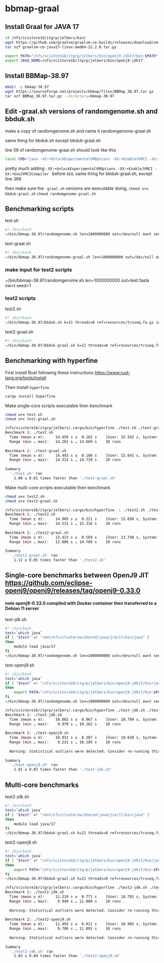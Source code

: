 # bbmap-graal

## Install Graal for JAVA 17

```sh
cd /nfs/scistore16/itgrp/jelbers/bin/
wget https://github.com/graalvm/graalvm-ce-builds/releases/download/vm-22.2.0/graalvm-ce-java17-linux-amd64-22.2.0.tar.gz
tar xzf graalvm-ce-java17-linux-amd64-22.2.0.tar.gz

export PATH="/nfs/scistore16/itgrp/jelbers/bin/openj9-jdk17/bin:$PATH"
export JAVA_HOME=/nfs/scistore16/itgrp/jelbers/bin/openj9-jdk17
```

## Install BBMap-38.97

```sh
mkdir -p bbmap-38.97
wget https://sourceforge.net/projects/bbmap/files/BBMap_38.97.tar.gz
tar xzf BBMap_38.97.tar.gz --directory=bbmap-38.97
```

## Edit -graal.sh versions of randomgenome.sh and bbduk.sh

make a copy of randomgenome.sh and name it randomgenome-graal.sh

same thing for bbduk.sh except bbduk-graal.sh

line 59 of randomgenome-graal.sh
should look like this

```bash
local CMD="java -XX:+UnlockExperimentalVMOptions -XX:+EnableJVMCI -XX:+UseJVMCICompiler $EA $EOOM $z $z2 $JNI -cp $CP jgi.BBDuk $@"
```

pretty much adding `-XX:+UnlockExperimentalVMOptions -XX:+EnableJVMCI -XX:+UseJVMCICompiler ` before `$EA`, same thing for bbduk-graal.sh, except line 366

then make sure the `-graal.sh` versions are executable doing, `chmod u+x bbduk-graal.sh` `chmod randomgenome-graal.sh`

## Benchmarking scripts

test.sh

```bash
#! /bin/bash
~/bin/bbmap-38.97/randomgenome.sh len=1000000000 out=/dev/null ow=t seed=1
```

test-graal.sh

```bash
#! /bin/bash
~/bin/bbmap-38.97/randomgenome-graal.sh len=1000000000 out=/dev/null ow=t seed=1
```

### make input for test2 scripts

~/bin/bbmap-38.97/randomgenome.sh len=1000000000 out=test.fasta ow=t seed=1

### test2 scripts

test2.sh

```bash
#! /bin/bash
~/bin/bbmap-38.97/bbduk.sh k=21 threads=8 ref=resources/truseq.fa.gz in=test.fasta out=/dev/null
```

test2-graal.sh

```bash
#! /bin/bash
~/bin/bbmap-38.97/bbduk-graal.sh k=21 threads=8 ref=resources/truseq.fa.gz in=test.fasta out=/dev/null
```

## Benchmarking with hyperfine

First install Rust following these instructions https://www.rust-lang.org/tools/install

Then install `hyperfine`

```sh
cargo install hyperfine
```

Make single-core scripts executable then benchmark

```sh
chmod u+x test.sh
chmod u+x test-graal.sh

/nfs/scistore16/itgrp/jelbers/.cargo/bin/hyperfine ./test.sh ./test-graal.sh
Benchmark 1: ./test.sh
  Time (mean ± σ):     14.456 s ±  0.102 s    [User: 15.592 s, System: 0.442 s]
  Range (min … max):   14.281 s … 14.669 s    10 runs
 
Benchmark 2: ./test-graal.sh
  Time (mean ± σ):     14.493 s ±  0.108 s    [User: 15.641 s, System: 0.440 s]
  Range (min … max):   14.331 s … 14.739 s    10 runs
 
Summary
  './test.sh' ran
    1.00 ± 0.01 times faster than './test-graal.sh'
```

Make multi-core scripts executable then benchmark

```sh
chmod u+x test2.sh
chmod u+x test2-graal.sh

/nfs/scistore16/itgrp/jelbers/.cargo/bin/hyperfine -i ./test2.sh ./test2-graal.sh
Benchmark 1: ./test2.sh
  Time (mean ± σ):     14.905 s ±  0.221 s    [User: 15.656 s, System: 1.523 s]
  Range (min … max):   14.531 s … 15.316 s    10 runs
 
Benchmark 2: ./test2-graal.sh
  Time (mean ± σ):     13.423 s ±  0.569 s    [User: 13.748 s, System: 1.489 s]
  Range (min … max):   12.806 s … 14.709 s    10 runs
 
Summary
  './test2-graal.sh' ran
    1.11 ± 0.05 times faster than './test2.sh'
```    
    

## Single-core benchmarks between OpenJ9 JIT https://github.com/eclipse-openj9/openj9/releases/tag/openj9-0.33.0

#### note openj9-0.33.0 compiled with Docker container then transferred to a Debian 11 server

test-jdk.sh

```bash
#! /bin/bash
test=`which java`
if [ "$test" =! "/mnt/nfs/clustersw/shared/java/jre/17/bin/java" ]
then
    module load java/17
fi
~/bin/bbmap-38.97/randomgenome.sh len=1000000000 out=/dev/null ow=t seed=1
```

test-openj9.sh

```bash
#! /bin/bash
test=`which java`
if [ "$test" =! "/nfs/scistore16/itgrp/jelbers/bin/openj9-jdk17/bin/java" ]
then
    export PATH="/nfs/scistore16/itgrp/jelbers/bin/openj9-jdk17/bin:$PATH"
fi
~/bin/bbmap-38.97/randomgenome.sh len=1000000000 out=/dev/null ow=t seed=1
```

```sh
/nfs/scistore16/itgrp/jelbers/.cargo/bin/hyperfine ./test-jdk.sh ./test-openj9.sh -i
Benchmark 1: ./test-jdk.sh
  Time (mean ± σ):     10.082 s ±  0.067 s    [User: 10.709 s, System: 0.232 s]
  Range (min … max):    9.970 s … 10.162 s    10 runs
 
Benchmark 2: ./test-openj9.sh
  Time (mean ± σ):     10.031 s ±  0.287 s    [User: 10.638 s, System: 0.252 s]
  Range (min … max):    9.231 s … 10.185 s    10 runs
 
  Warning: Statistical outliers were detected. Consider re-running this benchmark on a quiet PC without any interferences from other programs. It might help to use the '--warmup' or '--prepare' options.
 
Summary
  './test-openj9.sh' ran
    1.01 ± 0.03 times faster than './test-jdk.sh'
```

## Multi-core benchmarks

test2-jdk.sh

```bash
#! /bin/bash
test=`which java`
if [ "$test" =! "/mnt/nfs/clustersw/shared/java/jre/17/bin/java" ]
then
    module load java/17
fi
~/bin/bbmap-38.97/bbduk-graal.sh k=21 threads=8 ref=resources/truseq.fa.gz in=test.fasta out=/dev/null
```

test2-openj9.sh

```bash
#! /bin/bash
test=`which java`
if [ "$test" =! "/nfs/scistore16/itgrp/jelbers/bin/openj9-jdk17/bin/java" ]
then
    export PATH="/nfs/scistore16/itgrp/jelbers/bin/openj9-jdk17/bin:$PATH"
fi
~/bin/bbmap-38.97/bbduk-graal.sh k=21 threads=8 ref=resources/truseq.fa.gz in=test.fasta out=/dev/null
```
    
```sh
/nfs/scistore16/itgrp/jelbers/.cargo/bin/hyperfine ./test2-jdk.sh ./test2-openj9.sh -i
Benchmark 1: ./test2-jdk.sh
  Time (mean ± σ):     11.210 s ±  0.771 s    [User: 18.791 s, System: 1.895 s]
  Range (min … max):    9.948 s … 11.880 s    10 runs
 
  Warning: Statistical outliers were detected. Consider re-running this benchmark on a quiet PC without any interferences from other programs. It might help to use the '--warmup' or '--prepare' options.
 
Benchmark 2: ./test2-openj9.sh
  Time (mean ± σ):     11.492 s ±  0.611 s    [User: 18.985 s, System: 1.866 s]
  Range (min … max):    9.786 s … 11.891 s    10 runs
 
  Warning: Statistical outliers were detected. Consider re-running this benchmark on a quiet PC without any interferences from other programs. It might help to use the '--warmup' or '--prepare' options.
 
Summary
  './test2-jdk.sh' ran
    1.03 ± 0.09 times faster than './test2-openj9.sh'
```
